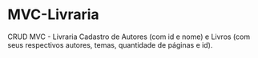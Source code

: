 # MVC-Livraria
CRUD MVC - Livraria Cadastro de Autores (com id e nome) e Livros (com seus respectivos autores, temas, quantidade de páginas e id).
